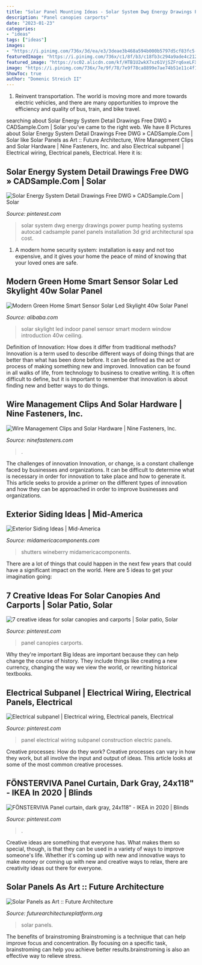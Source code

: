```yaml
---
title: "Solar Panel Mounting Ideas - Solar System Dwg Energy Drawings Power Pump Heating Systems Autocad Cadsample Panel Panels Installation 3d Grid Architectural Spa Cost"
description: "Panel canopies carports"
date: "2023-01-23"
categories:
- "ideas"
tags: ["ideas"]
images:
- "https://i.pinimg.com/736x/3d/ea/e3/3deae3b468a594b000b5797d5cf83fc5--home-solar-power-solar-energy-system.jpg"
featuredImage: "https://i.pinimg.com/736x/c1/8f/b3/c18fb3c294a9ade4c2120af3726878d6.jpg"
featured_image: "https://sc02.alicdn.com/kf/HTB1U2wkX7xz61VjSZFrq6xeLFXa9/220533265/HTB1U2wkX7xz61VjSZFrq6xeLFXa9.jpg"
image: "https://i.pinimg.com/736x/7e/9f/78/7e9f78ca8899e7ae74b51e11c4f16789.jpg"
ShowToc: true
author: "Domenic Streich II"
---
```



1) Reinvent transportation. The world is moving more and more towards electric vehicles, and there are many opportunities to improve the efficiency and quality of bus, train, and bike travel. 

	

		
searching about Solar Energy System Detail Drawings Free DWG » CADSample.Com | Solar you've came to the right web. We have 8 Pictures about Solar Energy System Detail Drawings Free DWG » CADSample.Com | Solar like Solar Panels as Art :: Future Architecture, Wire Management Clips and Solar Hardware | Nine Fasteners, Inc. and also Electrical subpanel | Electrical wiring, Electrical panels, Electrical. Here it is:
		
    
## Solar Energy System Detail Drawings Free DWG » CADSample.Com | Solar

<img loading=lazy src="https://i.pinimg.com/736x/3d/ea/e3/3deae3b468a594b000b5797d5cf83fc5--home-solar-power-solar-energy-system.jpg" onerror="this.onerror=null;this.src='https://tse4.mm.bing.net/th?id=OIP.85ysC-H46neiufTtX71ukwHaDw&amp;pid=15.1';" alt="Solar Energy System Detail Drawings Free DWG » CADSample.Com | Solar">

_Source: pinterest.com_

>solar system dwg energy drawings power pump heating systems autocad cadsample panel panels installation 3d grid architectural spa cost. 

	

1. A modern home security system: installation is easy and not too expensive, and it gives your home the peace of mind of knowing that your loved ones are safe. 

    
## Modern Green Home Smart Sensor Solar Led Skylight 40w Solar Panel

<img loading=lazy src="https://sc02.alicdn.com/kf/HTB1U2wkX7xz61VjSZFrq6xeLFXa9/220533265/HTB1U2wkX7xz61VjSZFrq6xeLFXa9.jpg" onerror="this.onerror=null;this.src='https://tse3.mm.bing.net/th?id=OIP.sQ5wyGsJipWvVDfQ-g7yPwHaFP&amp;pid=15.1';" alt="Modern Green Home Smart Sensor Solar Led Skylight 40w Solar Panel">

_Source: alibaba.com_

>solar skylight led indoor panel sensor smart modern window introduction 40w ceiling. 

	

Definition of Innovation: How does it differ from traditional methods?
Innovation is a term used to describe different ways of doing things that are better than what has been done before. It can be defined as the act or process of making something new and improved. Innovation can be found in all walks of life, from technology to business to creative writing. It is often difficult to define, but it is important to remember that innovation is about finding new and better ways to do things.

    
## Wire Management Clips And Solar Hardware | Nine Fasteners, Inc.

<img loading=lazy src="https://www.ninefasteners.com/wp-content/uploads/DCS-1306-4-1.jpg" onerror="this.onerror=null;this.src='https://tse2.mm.bing.net/th?id=OIP.p8l7YOV00EFY3xGc9UywMgHaKv&amp;pid=15.1';" alt="Wire Management Clips and Solar Hardware | Nine Fasteners, Inc.">

_Source: ninefasteners.com_

>. 

	

The challenges of innovation
Innovation, or change, is a constant challenge faced by businesses and organizations. It can be difficult to determine what is necessary in order for innovation to take place and how to generate it. This article seeks to provide a primer on the different types of innovation and how they can be approached in order to improve businesses and organizations.

    
## Exterior Siding Ideas | Mid-America

<img loading=lazy src="https://midamericacomponents.com/wp-content/uploads/2019/01/M_RaisedPanel_Wineberry_RoundGableVent_white.jpg" onerror="this.onerror=null;this.src='https://tse1.mm.bing.net/th?id=OIP.PP9CAmeGLJuUfOFcle6_-AHaEr&amp;pid=15.1';" alt="Exterior Siding Ideas | Mid-America">

_Source: midamericacomponents.com_

>shutters wineberry midamericacomponents. 

	

There are a lot of things that could happen in the next few years that could have a significant impact on the world. Here are 5 ideas to get your imagination going: 

    
## 7 Creative Ideas For Solar Canopies And Carports | Solar Patio, Solar

<img loading=lazy src="https://i.pinimg.com/736x/7e/9f/78/7e9f78ca8899e7ae74b51e11c4f16789.jpg" onerror="this.onerror=null;this.src='https://tse3.mm.bing.net/th?id=OIP.Mo7S5nSWciiRn_b36clgCgHaFj&amp;pid=15.1';" alt="7 creative ideas for solar canopies and carports | Solar patio, Solar">

_Source: pinterest.com_

>panel canopies carports. 

	

Why they're important
Big Ideas are important because they can help change the course of history. They include things like creating a new currency, changing the way we view the world, or rewriting historical textbooks.

    
## Electrical Subpanel | Electrical Wiring, Electrical Panels, Electrical

<img loading=lazy src="https://i.pinimg.com/736x/d6/a6/9f/d6a69f535c86d7a6cdb3f374970bc92d--panel-equipment.jpg" onerror="this.onerror=null;this.src='https://tse3.mm.bing.net/th?id=OIP.5-9oYlW1bw2H0vVmCCSPogHaJ3&amp;pid=15.1';" alt="Electrical subpanel | Electrical wiring, Electrical panels, Electrical">

_Source: pinterest.com_

>panel electrical wiring subpanel construction electric panels. 

	

Creative processes: How do they work?
Creative processes can vary in how they work, but all involve the input and output of ideas. This article looks at some of the most common creative processes.

    
## FÖNSTERVIVA Panel Curtain, Dark Gray, 24x118&quot; - IKEA In 2020 | Blinds

<img loading=lazy src="https://i.pinimg.com/736x/c1/8f/b3/c18fb3c294a9ade4c2120af3726878d6.jpg" onerror="this.onerror=null;this.src='https://tse4.mm.bing.net/th?id=OIP.L8NDCUSbR-abSKzhwWX6agHaHa&amp;pid=15.1';" alt="FÖNSTERVIVA Panel curtain, dark gray, 24x118&quot; - IKEA in 2020 | Blinds">

_Source: pinterest.com_

>. 

	

Creative ideas are something that everyone has. What makes them so special, though, is that they can be used in a variety of ways to improve someone's life. Whether it's coming up with new and innovative ways to make money or coming up with new and creative ways to relax, there are creativity ideas out there for everyone.

    
## Solar Panels As Art :: Future Architecture

<img loading=lazy src="http://futurearchitectureplatform.org/media/applications/2019/12/05/87ArtEnergy180416Matt_AustinSml.jpg" onerror="this.onerror=null;this.src='https://tse4.mm.bing.net/th?id=OIP.p5uNN0ms0MGXE15OimhcQgHaE8&amp;pid=15.1';" alt="Solar Panels as Art :: Future Architecture">

_Source: futurearchitectureplatform.org_

>solar panels. 

	

The benefits of brainstroming
Brainstroming is a technique that can help improve focus and concentration. By focusing on a specific task, brainstroming can help you achieve better results.brainstroming is also an effective way to relieve stress.

